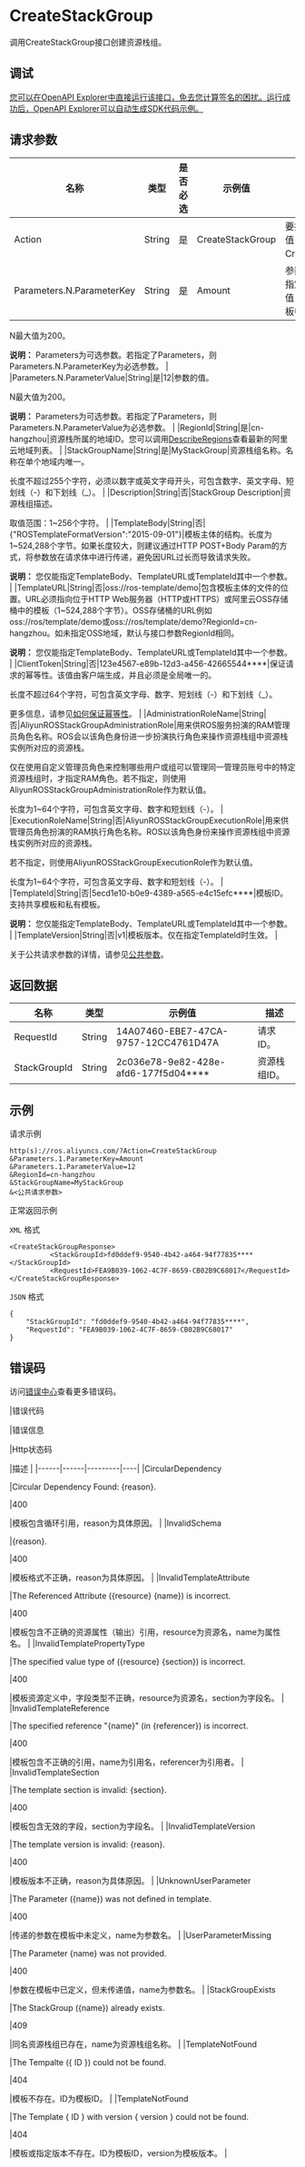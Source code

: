 # CreateStackGroup

调用CreateStackGroup接口创建资源栈组。

## 调试

[您可以在OpenAPI Explorer中直接运行该接口，免去您计算签名的困扰。运行成功后，OpenAPI Explorer可以自动生成SDK代码示例。](https://api.aliyun.com/#product=ROS&api=CreateStackGroup&type=RPC&version=2019-09-10)

## 请求参数

|名称|类型|是否必选|示例值|描述|
|--|--|----|---|--|
|Action|String|是|CreateStackGroup|要执行的操作，取值：CreateStackGroup。 |
|Parameters.N.ParameterKey|String|是|Amount|参数的名称。如果未指定参数的名称和值，则ROS将使用模板中指定的默认值。

 N最大值为200。

 **说明：** Parameters为可选参数。若指定了Parameters，则Parameters.N.ParameterKey为必选参数。 |
|Parameters.N.ParameterValue|String|是|12|参数的值。

 N最大值为200。

 **说明：** Parameters为可选参数。若指定了Parameters，则Parameters.N.ParameterValue为必选参数。 |
|RegionId|String|是|cn-hangzhou|资源栈所属的地域ID。您可以调用[DescribeRegions](~~131035~~)查看最新的阿里云地域列表。 |
|StackGroupName|String|是|MyStackGroup|资源栈组名称。名称在单个地域内唯一。

 长度不超过255个字符，必须以数字或英文字母开头，可包含数字、英文字母、短划线（-）和下划线（\_）。 |
|Description|String|否|StackGroup Description|资源栈组描述。

 取值范围：1~256个字符。 |
|TemplateBody|String|否|\{"ROSTemplateFormatVersion":"2015-09-01"\}|模板主体的结构。长度为1~524,288个字节。如果长度较大，则建议通过HTTP POST+Body Param的方式，将参数放在请求体中进行传递，避免因URL过长而导致请求失败。

 **说明：** 您仅能指定TemplateBody、TemplateURL或TemplateId其中一个参数。 |
|TemplateURL|String|否|oss://ros-template/demo|包含模板主体的文件的位置。URL必须指向位于HTTP Web服务器（HTTP或HTTPS）或阿里云OSS存储桶中的模板（1~524,288个字节）。OSS存储桶的URL例如oss://ros/template/demo或oss://ros/template/demo?RegionId=cn-hangzhou。如未指定OSS地域，默认与接口参数RegionId相同。

 **说明：** 您仅能指定TemplateBody、TemplateURL或TemplateId其中一个参数。 |
|ClientToken|String|否|123e4567-e89b-12d3-a456-42665544\*\*\*\*|保证请求的幂等性。该值由客户端生成，并且必须是全局唯一的。

 长度不超过64个字符，可包含英文字母、数字、短划线（-）和下划线（\_）。

 更多信息，请参见[如何保证幂等性](~~134212~~)。 |
|AdministrationRoleName|String|否|AliyunROSStackGroupAdministrationRole|用来供ROS服务扮演的RAM管理员角色名称。ROS会以该角色身份进一步扮演执行角色来操作资源栈组中资源栈实例所对应的资源栈。

 仅在使用自定义管理员角色来控制哪些用户或组可以管理同一管理员账号中的特定资源栈组时，才指定RAM角色。若不指定，则使用AliyunROSStackGroupAdministrationRole作为默认值。

 长度为1~64个字符，可包含英文字母、数字和短划线（-）。 |
|ExecutionRoleName|String|否|AliyunROSStackGroupExecutionRole|用来供管理员角色扮演的RAM执行角色名称。ROS以该角色身份来操作资源栈组中资源栈实例所对应的资源栈。

 若不指定，则使用AliyunROSStackGroupExecutionRole作为默认值。

 长度为1~64个字符，可包含英文字母、数字和短划线（-）。 |
|TemplateId|String|否|5ecd1e10-b0e9-4389-a565-e4c15efc\*\*\*\*|模板ID。支持共享模板和私有模板。

 **说明：** 您仅能指定TemplateBody、TemplateURL或TemplateId其中一个参数。 |
|TemplateVersion|String|否|v1|模板版本。仅在指定TemplateId时生效。 |

关于公共请求参数的详情，请参见[公共参数](~~131957~~)。

## 返回数据

|名称|类型|示例值|描述|
|--|--|---|--|
|RequestId|String|14A07460-EBE7-47CA-9757-12CC4761D47A|请求ID。 |
|StackGroupId|String|2c036e78-9e82-428e-afd6-177f5d04\*\*\*\*|资源栈组ID。 |

## 示例

请求示例

```
http(s)://ros.aliyuncs.com/?Action=CreateStackGroup
&Parameters.1.ParameterKey=Amount
&Parameters.1.ParameterValue=12
&RegionId=cn-hangzhou
&StackGroupName=MyStackGroup
&<公共请求参数>
```

正常返回示例

`XML` 格式

```
<CreateStackGroupResponse>
		  <StackGroupId>fd0ddef9-9540-4b42-a464-94f77835****</StackGroupId>
		  <RequestId>FEA9B039-1062-4C7F-8659-CB02B9C68017</RequestId>
</CreateStackGroupResponse>
```

`JSON` 格式

```
{
	"StackGroupId": "fd0ddef9-9540-4b42-a464-94f77835****",
	"RequestId": "FEA9B039-1062-4C7F-8659-CB02B9C68017"
}
```

## 错误码

访问[错误中心](https://error-center.aliyun.com/status/product/ROS)查看更多错误码。

|错误代码

|错误信息

|Http状态码

|描述 |
|------|------|---------|----|
|CircularDependency

|Circular Dependency Found: \{reason\}.

|400

|模板包含循环引用，reason为具体原因。 |
|InvalidSchema

|\{reason\}.

|400

|模板格式不正确，reason为具体原因。 |
|InvalidTemplateAttribute

|The Referenced Attribute \(\{resource\} \{name\}\) is incorrect.

|400

|模板包含不正确的资源属性（输出）引用，resource为资源名，name为属性名。 |
|InvalidTemplatePropertyType

|The specified value type of \(\{resource\} \{section\}\) is incorrect.

|400

|模板资源定义中，字段类型不正确，resource为资源名，section为字段名。 |
|InvalidTemplateReference

|The specified reference "\{name\}" \(in \{referencer\}\) is incorrect.

|400

|模板包含不正确的引用，name为引用名，referencer为引用者。 |
|InvalidTemplateSection

|The template section is invalid: \{section\}.

|400

|模板包含无效的字段，section为字段名。 |
|InvalidTemplateVersion

|The template version is invalid: \{reason\}.

|400

|模板版本不正确，reason为具体原因。 |
|UnknownUserParameter

|The Parameter \(\{name\}\) was not defined in template.

|400

|传递的参数在模板中未定义，name为参数名。 |
|UserParameterMissing

|The Parameter \{name\} was not provided.

|400

|参数在模板中已定义，但未传递值，name为参数名。 |
|StackGroupExists

|The StackGroup \(\{name\}\) already exists.

|409

|同名资源栈组已存在，name为资源栈组名称。 |
|TemplateNotFound

|The Tempalte \(\{ ID \}\) could not be found.

|404

|模板不存在。ID为模板ID。 |
|TemplateNotFound

|The Template \{ ID \} with version \{ version \} could not be found.

|404

|模板或指定版本不存在。ID为模板ID，version为模板版本。 |

